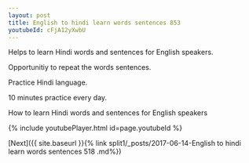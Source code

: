 ```yaml
---
layout: post
title: English to hindi learn words sentences 853 
youtubeId: cFjA12yXwbU
---
```

 
 
Helps to learn Hindi words and sentences for English speakers.

Opportunitiy to repeat the words sentences. 

Practice Hindi language. 
 
10 minutes practice every day. 
 
How to learn Hindi words and sentences for English speakers 
 
{% include youtubePlayer.html id=page.youtubeId %}
 
 
[Next]({{ site.baseurl }}{% link  split1/_posts/2017-06-14-English to hindi learn words sentences 518 .md%})
 
